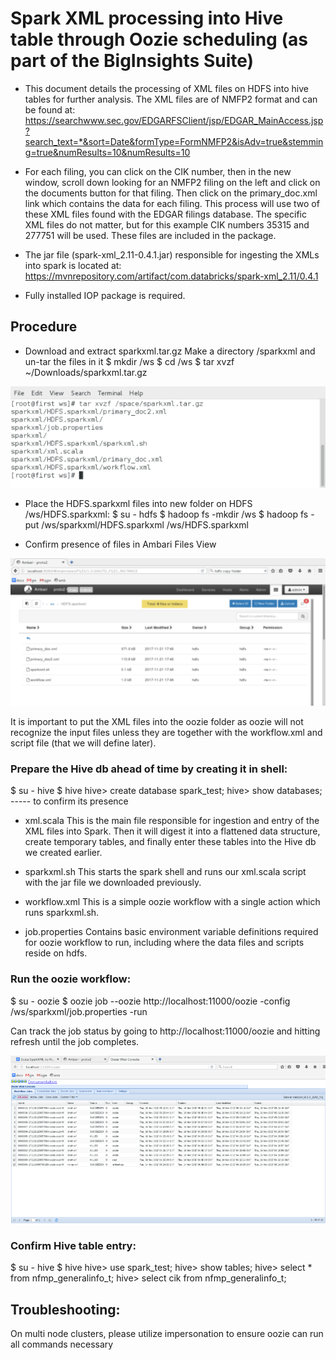 # Spark XML processing into Hive table through Oozie scheduling (as part of the BigInsights Suite)

* This document details the processing of XML files on HDFS into hive tables for further analysis. The XML files are of NMFP2 format and can be found at: https://searchwww.sec.gov/EDGARFSClient/jsp/EDGAR_MainAccess.jsp?search_text=*&sort=Date&formType=FormNMFP2&isAdv=true&stemming=true&numResults=10&numResults=10

* For each filing, you can click on the CIK number, then in the new window, scroll down looking for an NMFP2 filing on the left and click on the documents button for that filing. Then click on the primary_doc.xml link which contains the data for each filing. This process will use two of these XML files found with the EDGAR filings database. The specific XML files do not matter, but for this example CIK numbers 35315 and 277751 will be used. These files are included in the package. 

* The jar file (spark-xml_2.11-0.4.1.jar) responsible for ingesting the XMLs into spark is located at: 
https://mvnrepository.com/artifact/com.databricks/spark-xml_2.11/0.4.1

* Fully installed IOP package is required. 

## Procedure

* Download and extract sparkxml.tar.gz
Make a directory /sparkxml and un-tar the files in it
$ mkdir /ws
$ cd /ws
$ tar xvzf ~/Downloads/sparkxml.tar.gz

<p align="center">
<img src="https://github.com/chengp3/BigInsights-Articles/blob/master/images/sparkxmltar.png?raw=true">
 </p>

* Place the HDFS.sparkxml files into new folder on HDFS /ws/HDFS.sparkxml:
$ su - hdfs
$ hadoop fs -mkdir /ws
$ hadoop fs -put /ws/sparkxml/HDFS.sparkxml /ws/HDFS.sparkxml

* Confirm presence of files in Ambari Files View

<p align="center">
<img src="https://github.com/chengp3/BigInsights-Articles/blob/master/images/ambari.png?raw=true">
 </p>


It is important to put the XML files into the oozie folder as oozie will not recognize the input files unless they are together with the workflow.xml and script file (that we will define later). 

### Prepare the Hive db ahead of time by creating it in shell:

$ su - hive
$ hive 
hive> create database spark_test;
hive> show databases; 			----- to confirm its presence

* xml.scala 
This is the main file responsible for ingestion and entry of the XML files into Spark. Then it will digest it into a flattened data structure, create temporary tables, and finally enter these tables into the Hive db we created earlier. 
 
* sparkxml.sh
This starts the spark shell and runs our xml.scala script with the jar file we downloaded previously. 

* workflow.xml
This is a simple oozie workflow with a single action which runs sparkxml.sh.

* job.properties
Contains basic environment variable definitions required for oozie workflow to run, including where the data files and scripts reside on hdfs.

### Run the oozie workflow:
$ su - oozie
$ oozie job --oozie http://localhost:11000/oozie -config /ws/sparkxml/job.properties -run

Can track the job status by going to http://localhost:11000/oozie and hitting refresh until the job completes. 

<p align="center">
<img src="https://github.com/chengp3/BigInsights-Articles/blob/master/images/oozie.png?raw=true">
 </p>

### Confirm Hive table entry:
$ su - hive
$ hive
hive> use spark_test;
hive> show tables;
hive> select * from nfmp_generalinfo_t;
hive> select cik from nfmp_generalinfo_t;



## Troubleshooting:

On multi node clusters, please utilize impersonation to ensure oozie can run all commands necessary


